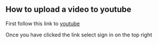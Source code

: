 ## How to upload a video to youtube

First follow this link to [youtube](https://www.youtube.com/)

Once you have clicked the link select sign in on the top right
